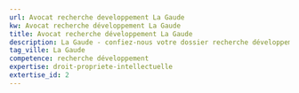 ```yaml
---
url: Avocat recherche developpement La Gaude
kw: Avocat recherche développement La Gaude
title: Avocat recherche développement La Gaude
description: La Gaude - confiez-nous votre dossier recherche développement
tag_ville: La Gaude
competence: recherche développement
expertise: droit-propriete-intellectuelle
extertise_id: 2
---
```

